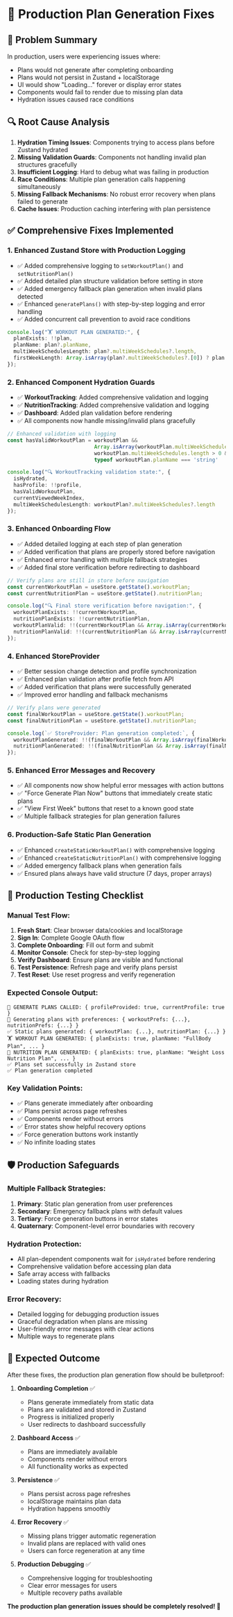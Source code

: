 # 🚀 Production Plan Generation Fixes

## 🎯 Problem Summary
In production, users were experiencing issues where:
- Plans would not generate after completing onboarding
- Plans would not persist in Zustand + localStorage
- UI would show "Loading..." forever or display error states
- Components would fail to render due to missing plan data
- Hydration issues caused race conditions

## 🔍 Root Cause Analysis
1. **Hydration Timing Issues**: Components trying to access plans before Zustand hydrated
2. **Missing Validation Guards**: Components not handling invalid plan structures gracefully
3. **Insufficient Logging**: Hard to debug what was failing in production
4. **Race Conditions**: Multiple plan generation calls happening simultaneously
5. **Missing Fallback Mechanisms**: No robust error recovery when plans failed to generate
6. **Cache Issues**: Production caching interfering with plan persistence

## ✅ Comprehensive Fixes Implemented

### 1. **Enhanced Zustand Store with Production Logging**
- ✅ Added comprehensive logging to `setWorkoutPlan()` and `setNutritionPlan()`
- ✅ Added detailed plan structure validation before setting in store
- ✅ Added emergency fallback plan generation when invalid plans detected
- ✅ Enhanced `generatePlans()` with step-by-step logging and error handling
- ✅ Added concurrent call prevention to avoid race conditions

```typescript
console.log("🏋️ WORKOUT PLAN GENERATED:", {
  planExists: !!plan,
  planName: plan?.planName,
  multiWeekSchedulesLength: plan?.multiWeekSchedules?.length,
  firstWeekLength: Array.isArray(plan?.multiWeekSchedules?.[0]) ? plan.multiWeekSchedules[0].length : 'not array'
});
```

### 2. **Enhanced Component Hydration Guards**
- ✅ **WorkoutTracking**: Added comprehensive validation and logging
- ✅ **NutritionTracking**: Added comprehensive validation and logging
- ✅ **Dashboard**: Added plan validation before rendering
- ✅ All components now handle missing/invalid plans gracefully

```typescript
// Enhanced validation with logging
const hasValidWorkoutPlan = workoutPlan && 
                            Array.isArray(workoutPlan.multiWeekSchedules) && 
                            workoutPlan.multiWeekSchedules.length > 0 &&
                            typeof workoutPlan.planName === 'string'

console.log("🔍 WorkoutTracking validation state:", {
  isHydrated,
  hasProfile: !!profile,
  hasValidWorkoutPlan,
  currentViewedWeekIndex,
  multiWeekSchedulesLength: workoutPlan?.multiWeekSchedules?.length
});
```

### 3. **Enhanced Onboarding Flow**
- ✅ Added detailed logging at each step of plan generation
- ✅ Added verification that plans are properly stored before navigation
- ✅ Enhanced error handling with multiple fallback strategies
- ✅ Added final store verification before redirecting to dashboard

```typescript
// Verify plans are still in store before navigation
const currentWorkoutPlan = useStore.getState().workoutPlan;
const currentNutritionPlan = useStore.getState().nutritionPlan;

console.log("🔍 Final store verification before navigation:", {
  workoutPlanExists: !!currentWorkoutPlan,
  nutritionPlanExists: !!currentNutritionPlan,
  workoutPlanValid: !!(currentWorkoutPlan && Array.isArray(currentWorkoutPlan.multiWeekSchedules)),
  nutritionPlanValid: !!(currentNutritionPlan && Array.isArray(currentNutritionPlan.multiWeekMealPlans))
});
```

### 4. **Enhanced StoreProvider**
- ✅ Better session change detection and profile synchronization
- ✅ Enhanced plan validation after profile fetch from API
- ✅ Added verification that plans were successfully generated
- ✅ Improved error handling and fallback mechanisms

```typescript
// Verify plans were generated
const finalWorkoutPlan = useStore.getState().workoutPlan;
const finalNutritionPlan = useStore.getState().nutritionPlan;

console.log(`✅ StoreProvider: Plan generation completed:`, {
  workoutPlanGenerated: !!(finalWorkoutPlan && Array.isArray(finalWorkoutPlan.multiWeekSchedules)),
  nutritionPlanGenerated: !!(finalNutritionPlan && Array.isArray(finalNutritionPlan.multiWeekMealPlans))
});
```

### 5. **Enhanced Error Messages and Recovery**
- ✅ All components now show helpful error messages with action buttons
- ✅ "Force Generate Plan Now" buttons that immediately create static plans
- ✅ "View First Week" buttons that reset to a known good state
- ✅ Multiple fallback strategies for plan generation failures

### 6. **Production-Safe Static Plan Generation**
- ✅ Enhanced `createStaticWorkoutPlan()` with comprehensive logging
- ✅ Enhanced `createStaticNutritionPlan()` with comprehensive logging
- ✅ Added emergency fallback plans when generation fails
- ✅ Ensured plans always have valid structure (7 days, proper arrays)

## 🧪 Production Testing Checklist

### Manual Test Flow:
1. **Fresh Start**: Clear browser data/cookies and localStorage
2. **Sign In**: Complete Google OAuth flow
3. **Complete Onboarding**: Fill out form and submit
4. **Monitor Console**: Check for step-by-step logging
5. **Verify Dashboard**: Ensure plans are visible and functional
6. **Test Persistence**: Refresh page and verify plans persist
7. **Test Reset**: Use reset progress and verify regeneration

### Expected Console Output:
```
🚀 GENERATE PLANS CALLED: { profileProvided: true, currentProfile: true }
🔄 Generating plans with preferences: { workoutPrefs: {...}, nutritionPrefs: {...} }
✅ Static plans generated: { workoutPlan: {...}, nutritionPlan: {...} }
🏋️ WORKOUT PLAN GENERATED: { planExists: true, planName: "FullBody Plan", ... }
🍎 NUTRITION PLAN GENERATED: { planExists: true, planName: "Weight Loss Nutrition Plan", ... }
✅ Plans set successfully in Zustand store
✅ Plan generation completed
```

### Key Validation Points:
- ✅ Plans generate immediately after onboarding
- ✅ Plans persist across page refreshes
- ✅ Components render without errors
- ✅ Error states show helpful recovery options
- ✅ Force generation buttons work instantly
- ✅ No infinite loading states

## 🛡️ Production Safeguards

### Multiple Fallback Strategies:
1. **Primary**: Static plan generation from user preferences
2. **Secondary**: Emergency fallback plans with default values
3. **Tertiary**: Force generation buttons in error states
4. **Quaternary**: Component-level error boundaries with recovery

### Hydration Protection:
- All plan-dependent components wait for `isHydrated` before rendering
- Comprehensive validation before accessing plan data
- Safe array access with fallbacks
- Loading states during hydration

### Error Recovery:
- Detailed logging for debugging production issues
- Graceful degradation when plans are missing
- User-friendly error messages with clear actions
- Multiple ways to regenerate plans

## 🚀 Expected Outcome

After these fixes, the production plan generation flow should be bulletproof:

1. **Onboarding Completion** ✅
   - Plans generate immediately from static data
   - Plans are validated and stored in Zustand
   - Progress is initialized properly
   - User redirects to dashboard successfully

2. **Dashboard Access** ✅
   - Plans are immediately available
   - Components render without errors
   - All functionality works as expected

3. **Persistence** ✅
   - Plans persist across page refreshes
   - localStorage maintains plan data
   - Hydration happens smoothly

4. **Error Recovery** ✅
   - Missing plans trigger automatic regeneration
   - Invalid plans are replaced with valid ones
   - Users can force regeneration at any time

5. **Production Debugging** ✅
   - Comprehensive logging for troubleshooting
   - Clear error messages for users
   - Multiple recovery paths available

**The production plan generation issues should be completely resolved! 🎉** 